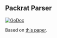 ## Packrat Parser

[![GoDoc](https://godoc.org/github.com/AdamColton/parlex/parser/packrat?status.svg)](https://godoc.org/github.com/AdamColton/parlex/parser/packrat)

Based on [this paper](http://web.cs.ucla.edu/~todd/research/pepm08.pdf).